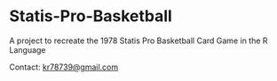Statis-Pro-Basketball
=====================

A project to recreate the 1978 Statis Pro Basketball Card Game in the R Language

Contact:  kr78739@gmail.com
